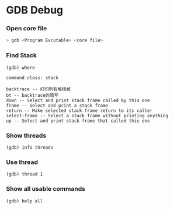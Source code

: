 # GDB Debug

### Open core file

```sh
> gdb <Program Excutable> <core file>
```

### Find Stack

```shell
(gdb) where
```

```shell
command class: stack

backtrace -- 打印所有堆栈帧
bt -- backtrace的简写
down -- Select and print stack frame called by this one
frame -- Select and print a stack frame
return -- Make selected stack frame return to its caller
select-frame -- Select a stack frame without printing anything
up -- Select and print stack frame that called this one
```

### Show threads

```shell
(gdb) info threads                 
```

### Use thread

```she
(gdb) thread 1
```

### Show all usable commands

```shell
(gdb) help all
```





